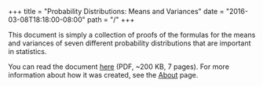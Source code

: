 +++
title = "Probability Distributions: Means and Variances"
date = "2016-03-08T18:18:00-08:00"
path = "/"
+++

This document is simply a collection of proofs of the formulas for the
means and variances of seven different probability distributions that
are important in statistics.

You can read the document [here][] (PDF, ~200 KB, 7 pages). For more
information about how it was created, see the [About] page.

[here]: /files/ProbabilityDistributionsMeansAndVariances.pdf
[about]: /about-this-site
